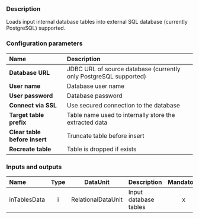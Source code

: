 ### Description

Loads input internal database tables into external SQL database (currently PostgreSQL) supported.

### Configuration parameters

| Name | Description |
|:----|:----|
|**Database URL** | JDBC URL of source database (currently only PostgreSQL supported) |
|**User name** | Database user name |
|**User password** | Database password |
|**Connect via SSL** | Use secured connection to the database |
|**Target table prefix** | Table name used to internally store the extracted data |
|**Clear table before insert** | Truncate table before insert |
|**Recreate table** | Table is dropped if exists |

### Inputs and outputs

|Name |Type | DataUnit | Description | Mandatory |
|:--------|:------:|:------:|:-------------|:---------------------:|
|inTablesData |i| RelationalDataUnit | Input database tables |x|

